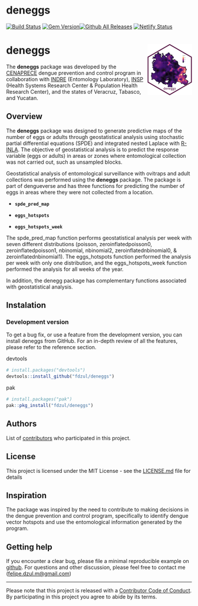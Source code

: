 
<!-- README.md is generated from README.Rmd. Please edit that file -->

# **deneggs**

[![Build
Status](https://travis-ci.org/pages-themes/cayman.svg?branch=master)](https://travis-ci.org/pages-themes/cayman)
[![Gem
Version](https://badge.fury.io/rb/jekyll-theme-cayman.svg)](https://badge.fury.io/rb/jekyll-theme-cayman)[![Github
All
Releases](https://img.shields.io/github/downloads/fdzul/deneggs/total.svg)]()
[![Netlify
Status](https://api.netlify.com/api/v1/badges/ce21544b-5fef-4761-9103-70b483e2907f/deploy-status)](https://app.netlify.com/sites/dancing-tiramisu-fdd5c0/deploys)

# deneggs <img src="man/figures/logo.png" align="right" height="139" alt="" />

The **deneggs** package was developed by the
[CENAPRECE](https://www.gob.mx/salud/cenaprece) dengue prevention and
control program in collaboration with
[INDRE](https://www.gob.mx/salud/acciones-y-programas/instituto-de-diagnostico-y-referencia-epidemiologicos-mision-vision-y-politica-de-calidad-181639?state=published)
(Entomology Laboratory), [INSP](https://www.insp.mx) (Health Systems
Research Center & Population Health Research Center), and the states of
Veracruz, Tabasco, and Yucatan.

## **Overview**

The **deneggs** package was designed to generate predictive maps of the
number of eggs or adults through geostatistical analysis using
stochastic partial differential equations (SPDE) and integrated nested
Laplace with [R-INLA](http://www.r-inla.org/). The objective of
geostatistical analysis is to predict the response variable (eggs or
adults) in areas or zones where entomological collection was not carried
out, such as unsampled blocks.

Geostatistical analysis of entomological surveillance with ovitraps and
adult collections was performed using the **deneggs** package. The
package is part of dengueverse and has three functions for predicting
the number of eggs in areas where they were not collected from a
location.

- **`spde_pred_map`**

- **`eggs_hotspots`**

- **`eggs_hotspots_week`**

The spde_pred_map function performs geostatistical analysis per week
with seven different distributions (poisson, zeroinflatedpoisson0,
zeroinflatedpoisson1, nbinomial, nbinomial2, zeroinflatednbinomial0, &
zeroinflatednbinomial1). The eggs_hotspots function performed the
analysis per week with only one distribution, and the eggs_hotspots_week
function performed the analysis for all weeks of the year.

In addition, the denegg package has complementary functions associated
with geostatistical analysis.

## Instalation

### Development version

To get a bug fix, or use a feature from the development version, you can
install deneggs from GitHub. For an in-depth review of all the features,
please refer to the reference section.

devtools

``` r
# install.packages("devtools")
devtools::install_github("fdzul/deneggs")
```

pak

``` r
# install.packages("pak")
pak::pkg_install("fdzul/deneggs")
```

## Authors

List of [contributors](https://github.com/fdzul/deneggs/contributors)
who participated in this project.

## License

This project is licensed under the MIT License - see the
[LICENSE.md](LICENSE.md) file for details

## Inspiration

The package was inspired by the need to contribute to making decisions
in the dengue prevention and control program, specifically to identify
dengue vector hotspots and use the entomological information generated
by the program.

## Getting help

If you encounter a clear bug, please file a minimal reproducible example
on [github](https://github.com/fdzul/deneggs/issues). For questions and
other discussion, please feel free to contact me
(<felipe.dzul.m@gmail.com>)

------------------------------------------------------------------------

Please note that this project is released with a [Contributor Code of
Conduct](https://dplyr.tidyverse.org/CODE_OF_CONDUCT). By participating
in this project you agree to abide by its terms.
